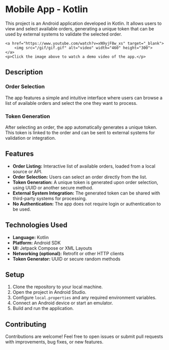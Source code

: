 <!DOCTYPE html>
<html lang="en">

<body>
    <h1>Mobile App - Kotlin</h1>
    <p>This project is an Android application developed in Kotlin. It allows users to view and select available orders, generating a unique token that can be used by external systems to validate the selected order.</p>

    <a href="https://www.youtube.com/watch?v=xN9yjF8w_xs" target="_blank">
        <img src="/gif/gif.gif" alt="video" width="460" height="300">
    </a>
    <p>Click the image above to watch a demo video of the app.</p>
</body>
</html>

## Description

### Order Selection  
The app features a simple and intuitive interface where users can browse a list of available orders and select the one they want to process.

### Token Generation  
After selecting an order, the app automatically generates a unique token. This token is linked to the order and can be sent to external systems for validation or integration.

## Features

- **Order Listing:** Interactive list of available orders, loaded from a local source or API.
- **Order Selection:** Users can select an order directly from the list.
- **Token Generation:** A unique token is generated upon order selection, using UUID or another secure method.
- **External System Integration:** The generated token can be shared with third-party systems for processing.
- **No Authentication:** The app does not require login or authentication to be used.

## Technologies Used

- **Language:** Kotlin  
- **Platform:** Android SDK  
- **UI:** Jetpack Compose or XML Layouts  
- **Networking (optional):** Retrofit or other HTTP clients  
- **Token Generator:** UUID or secure random methods

## Setup

1. Clone the repository to your local machine.
2. Open the project in Android Studio.
3. Configure `local.properties` and any required environment variables.
4. Connect an Android device or start an emulator.
5. Build and run the application.

## Contributing

Contributions are welcome! Feel free to open issues or submit pull requests with improvements, bug fixes, or new features.
